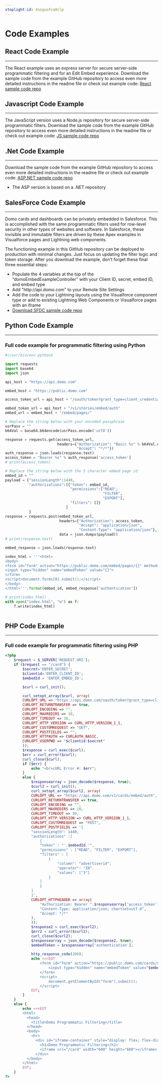 ```yaml
---
stoplight-id: 4soguofca8clp
---
```


# Code Examples

## React Code Example
---
The React example uses an express server for secure server-side programmatic filtering and for an Edit Embed experience. Download the sample code from the example GitHub repository to access even more detailed instructions in the readme file or check out example code: [React sample code repo](https://github.com/DomoApps/domo-react-embed-filters)

## Javascript Code Example
---
The JavaScript version uses a Node.js repository for secure server-side programmatic filters. Download the sample code from the example GitHub repository to access even more detailed instructions in the readme file or check out example code: [JS sample code repo](https://github.com/domoinc/domo-node-embed-filters)

## .Net Code Example
---
Download the sample code from the example GitHub repository to access even more detailed instructions in the readme file or check out example code: [ASP.NET sample code repo](https://github.com/domoinc/domo-asp-embed-filters)

- The ASP version is based on a .NET repository

## SalesForce Code Example
---
Domo cards and dashboards can be privately embedded in Salesforce. This is accomplished with the same programmatic filters used for row-level security in other types of websites and software. In Salesforce, these invisible and immutable filters are driven by these Apex examples in Visualforce pages and Lightning web components.

The functioning example in this GitHub repository can be deployed to production with minimal changes. Just focus on updating the filter logic and token storage. After you download the example, don’t forget these final three essential steps:

- Populate the 4 variables at the top of the “domoEmbedExampleController” with your Client ID, secret, embed ID, and embed type
- Add "ht<span>tp://</span>api.domo.com" to your Remote Site Settings
- Add the code to your Lightning layouts using the Visualforce component type or add to existing Lightning Web Components or Visualforce pages with an iframe
- [Download SFDC sample code repo](https://github.com/michaelforce-repo/domo-salesforce-embed-example)


## Python Code Example
---

### Full code example for programmatic filtering using Python

```python
#!/usr/bin/env python3

import requests
import base64
import json

api_host = "https://api.domo.com"

embed_host = "https://public.domo.com"

access_token_url = api_host + "/oauth/token?grant_type=client_credentials&scope=data%20audit%20user%20dashboard"

embed_token_url = api_host + "/v1/stories/embed/auth"
embed_url = embed_host + "/embed/pages/"

# Replace the string below with your encoded passphrase
usrPass = ""
b64Val = base64.b64encode(usrPass.encode('utf8'))

response = requests.get(access_token_url, 
                        headers={"Authorization": "Basic %s" % b64Val.decode('utf8'),
                                 "Accept": "*/*"})
auth_response = json.loads(response.text)
access_token = "Bearer %s" % auth_response['access_token']
# print(access_token)

# Replace the string below with the 5 character embed page id
embed_id = ""
payload = {"sessionLength":1440, 
           "authorizations":[{"token": embed_id, 
                              "permissions":["READ",
                                             "FILTER",
                                             "EXPORT"], 
                              "filters": []}
                            ]
           }
response = requests.post(embed_token_url, 
                         headers={"Authorization": access_token, 
                                  "Accept": "application/json", 
                                  "Content-Type": "application/json"}, 
                         data = json.dumps(payload))
# print(response.text)

embed_response = json.loads(response.text)

index_html = '''<html>
<body>
<form id="form" action="https://public.domo.com/embed/pages/{}" method="post">
<input type="hidden" name="embedToken" value="{}">
</form>
<script>document.forms[0].submit();</script>
</body>
</html>'''.format(embed_id, embed_response['authentication'])

# print(index_html)
with open("index.html", "w") as f:
    f.write(index_html)
    
```

## PHP Code Example
---

### Full code example for programmatic filtering using PHP

```php
<?php
    $request = $_SERVER['REQUEST_URI'];
    if ($request == "/card") {
        $secret='ENTER_SECRET';
        $clientid='ENTER_CLIENT_ID';
        $embedId = 'ENTER_EMBED_ID';

        $curl = curl_init();

        curl_setopt_array($curl, array(
        CURLOPT_URL => "https://api.domo.com/oauth/token?grant_type=client_credentials&scope=data%20user%20dashboard",
        CURLOPT_RETURNTRANSFER => true,
        CURLOPT_ENCODING => "",
        CURLOPT_MAXREDIRS => 10,
        CURLOPT_TIMEOUT => 30,
        CURLOPT_HTTP_VERSION => CURL_HTTP_VERSION_1_1,
        CURLOPT_CUSTOMREQUEST => "GET",
        CURLOPT_POSTFIELDS => "",
        CURLOPT_HTTPAUTH => CURLAUTH_BASIC,
        CURLOPT_USERPWD => "$clientid:$secret"
        ));
        $response = curl_exec($curl);
        $err = curl_error($curl);
        curl_close($curl);
        if ($err) {
            echo "<br>cURL Error #: $err";
        }
        else {
            $responsearray = json_decode($response, true);
            $curl2 = curl_init();
            curl_setopt_array($curl2, array(
            CURLOPT_URL => "https://api.domo.com/v1/cards/embed/auth",
            CURLOPT_RETURNTRANSFER => true,
            CURLOPT_ENCODING => "",
            CURLOPT_MAXREDIRS => 10,
            CURLOPT_TIMEOUT => 30,
            CURLOPT_HTTP_VERSION => CURL_HTTP_VERSION_1_1,
            CURLOPT_CUSTOMREQUEST => "POST",
            CURLOPT_POSTFIELDS => '{
            "sessionLength": 1440,
            "authorizations" :[
                {
                "token" : "'.$embedId.'",
                "permissions" : ["READ", "FILTER", "EXPORT"],
                "filters" : [
                    {
                        "column": "advertiserid",
                        "operator": "IN",
                        "values": ["3"]
                    }
                ]
                }
            ]
            }',
            CURLOPT_HTTPHEADER => array(
                "Authorization: Bearer ".$responsearray['access_token'],
                "Content-Type: application/json; chartset=utf-8",
                "Accept: */*"
            ),
            ));
            $response2 = curl_exec($curl2);
            $err2 = curl_error($curl2);
            curl_close($curl2);
            $responsearray = json_decode($response2, true);
            $embedToken = $responsearray['authentication'];
            
            http_response_code(200);
            echo <<<EOT
                <form id="form" action="https://public.domo.com/cards/$embedId" method="post">
                    <input type="hidden" name="embedToken" value="$embedToken">
                </form>
                <script>
                    document.getElementById("form").submit();
                </script>
            EOT;
        }
    }
    else {
        echo <<<EOT
        <html>
          <head>
            <title>Domo Programmatic Filtering</title>
          </head>
          <body>
            <hr>
              <div id="iframe-container" style="display: flex; flex-direction: column; align-items: center; justify-content: space-evenly; margin-top: 40px;">
                <h1>Domo Programmatic Filtering</h1>
                <iframe src="/card" width="600" height="600"></iframe>
              </div>      
          </body>
        </html>        
        EOT;
    }
?>
```